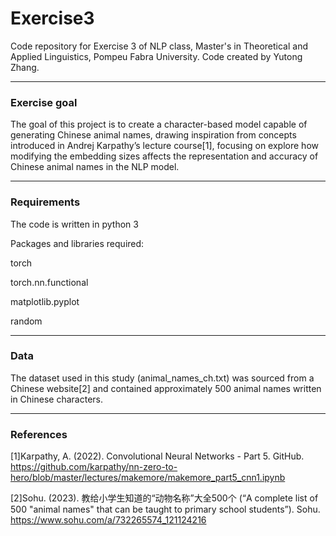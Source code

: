 # Exercise3
Code repository for Exercise 3 of NLP class, Master's in Theoretical and Applied Linguistics, Pompeu Fabra University. Code created by Yutong Zhang.

*** 
### Exercise goal
The goal of this project is to create a character-based model capable of generating Chinese animal names, drawing inspiration from concepts introduced in Andrej Karpathy’s lecture course[1], focusing on explore how modifying the embedding sizes affects the representation and accuracy of Chinese animal names in the NLP model.

*** 
### Requirements
The code is written in python 3

Packages and libraries required:

torch

torch.nn.functional

matplotlib.pyplot

random

*** 
### Data
The dataset used in this study (animal_names_ch.txt) was sourced from a Chinese website[2] and contained approximately 500 animal names written in Chinese characters.

*** 
### References
[1]Karpathy, A. (2022). Convolutional Neural Networks - Part 5. GitHub. https://github.com/karpathy/nn-zero-to-hero/blob/master/lectures/makemore/makemore_part5_cnn1.ipynb

[2]Sohu. (2023). 教给小学生知道的“动物名称”大全500个 (“A complete list of 500 "animal names" that can be taught to primary school students”). Sohu. https://www.sohu.com/a/732265574_121124216
